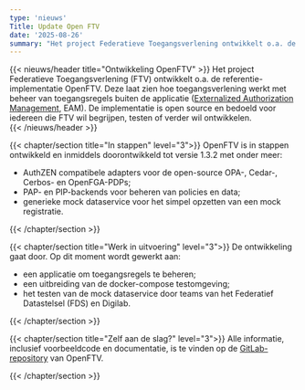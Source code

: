 ```yaml
---
type: 'nieuws'
Title: Update Open FTV
date: '2025-08-26'
summary: "Het project Federatieve Toegangsverlening ontwikkelt o.a. de referentie-implementatie OpenFTV."
---
```


{{< nieuws/header title="Ontwikkeling OpenFTV" >}}
Het project Federatieve Toegangsverlening (FTV) ontwikkelt o.a. de referentie-implementatie OpenFTV.
Deze laat zien hoe toegangsverlening werkt met beheer van toegangsregels buiten de applicatie ([Externalized Authorization Management](/ftv/methodiek/principes/), EAM).
De implementatie is open source en bedoeld voor iedereen die FTV wil begrijpen, testen of verder wil ontwikkelen.  
{{< /nieuws/header >}}

{{< chapter/section title="In stappen" level="3">}}
OpenFTV is in stappen ontwikkeld en inmiddels doorontwikkeld tot versie 1.3.2 met onder meer:
- AuthZEN compatibele adapters voor de open-source OPA-, Cedar-, Cerbos- en OpenFGA-PDPs;
-	PAP- en PIP-backends voor beheren van policies en data;
-	generieke mock dataservice voor het simpel opzetten van een mock registratie.

{{< /chapter/section >}}

{{< chapter/section title="Werk in uitvoering" level="3">}}
De ontwikkeling gaat door. Op dit moment wordt gewerkt aan:
- een applicatie om toegangsregels te beheren;
- een uitbreiding van de docker-compose testomgeving;
- het testen van de mock dataservice door teams van het Federatief Datastelsel (FDS) en Digilab.
 
 {{< /chapter/section >}}

{{< chapter/section title="Zelf aan de slag?" level="3">}}
Alle informatie, inclusief voorbeeldcode en documentatie, is te vinden op de [GitLab-repository](https://gitlab.com/digilab.overheid.nl/ecosystem/ftv/open-ftv) van OpenFTV.
 
{{< /chapter/section >}}


